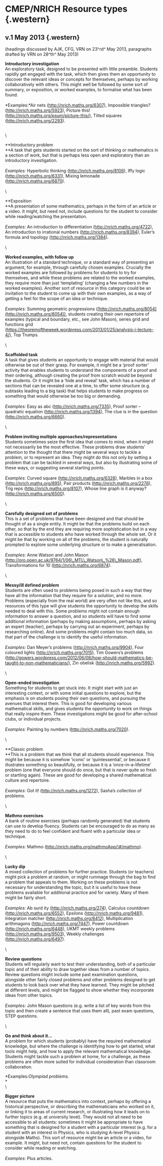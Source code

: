 CMEP/NRICH Resource types {.western}
=========================

v.1 May 2013 {.western}
------------

(headings discussed by AJK, CFG, VRN on 23^rd^ May 2013, paragraphs
drafted by VRN on 28^th^ May 2013)

**Introductory investigation**\
An exploratory task, designed to be presented with little preamble.
Students rapidly get engaged with the task, which then gives them an
opportunity to discover the relevant ideas or concepts for themselves,
perhaps by working collaboratively with others. This might well be
followed by some sort of summary, or exposition, or worked examples, to
formalise what has been found.\
\
*Examples:*Air nets (http://nrich.maths.org/6307), Impossible triangles?
(http://nrich.maths.org/5923), Picture this!
(http://nrich.maths.org/psum/picture-this/), Tilted squares
(http://nrich.maths.org/2293).

\
\

**Introductory problem\
**A task that gets students started on the sort of thinking or
mathematics in a section of work, but that is perhaps less open and
exploratory than an introductory investigation.\
\
*Examples:* Hyperbolic thinking (http://nrich.maths.org/8106), Iffy
logic (http://nrich.maths.org/6331), Mixing lemonade
(http://nrich.maths.org/6870).\
\
\

**Exposition\
**A presentation of some mathematics, perhaps in the form of an article
or a video. It might, but need not, include questions for the student to
consider while reading/watching the presentation.\
\
*Examples:* An introduction to differentiation
(http://nrich.maths.org/4722), An introduction to irrational numbers
(http://nrich.maths.org/8394), Euler’s formula and topology
(http://nrich.maths.org/1384).\
\
\

**Worked examples, with follow up**\
An illustration of a standard technique, or a standard way of presenting
an argument, for example, through carefully chosen examples. Crucially
the worked examples are followed by problems for students to try for
themselves, and while these problems are related to the worked examples,
they require more than just ‘templating’ (changing a few numbers in the
worked examples). Another sort of resource in this category could be an
invitation to the student to come up with their own examples, as a way
of getting a feel for the scope of an idea or technique.\
\
*Examples:* Summing geometric progressions
([http://nrich.maths.org/8054](http://nrich.maths.org/8054)), students
creating their own repertoire of examples (typical and boundary, etc.,
see John Mason), series grid and functions grid
(https://theoremoftheweek.wordpress.com/2013/01/25/analysis-i-lecture-4/),
Top Trumps.\
\
\

**Scaffolded task**\
A task that gives students an opportunity to engage with material that
would otherwise be out of their grasp. For example, it might be a ‘proof
sorter’ activity that enables students to understand the components of a
proof and their ordering, although creating the proof from scratch would
be beyond the students. Or it might be a ‘hide and reveal’ task, which
has a number of sections that can be revealed one at a time, to offer
some structure (e.g. subtasks leading to a big task) that helps students
to make progress on something that would otherwise be too big or
demanding.\
\
*Examples:* Easy as abc (http://nrich.maths.org/7335), Proof sorter –
quadratic equation (http://nrich.maths.org/1394), The clue is in the
question (http://nrich.maths.org/6660).\
\
\

**Problem inviting multiple approaches/representations**\
Students sometimes seize the first idea that comes to mind, when it
might not necessarily be the most effective. These problems draw
students’ attention to the thought that there might be several ways to
tackle a problem, or to represent an idea. They might do this not only
by setting a problem that can be tackled in several ways, but also by
illustrating some of these ways, or suggesting several starting points.\
\
*Examples:* Curved square (http://nrich.maths.org/6328), Marbles in a
box (http://nrich.maths.org/895), Pair products
(http://nrich.maths.org/2278), Trig reps (http://nrich.maths.org/8107),
Whose line graph is it anyway? (http://nrich.maths.org/6500).\
\
\

**Carefully designed set of problems**\
This is a set of problems that have been designed and that should be
thought of as a single entity. It might be that the problems build on
each other, so that by the end they are requiring more sophistication
but in a way that is accessible to students who have worked through the
whole set. Or it might be that by working on all of the problems, the
student is naturally prompted to explore some underlying structure or to
make a generalisation.\
\
*Examples:* Anne Watson and John Mason
(http://oro.open.ac.uk/9764/1/06\_MTL\_Watson\_%26\_Mason.pdf),
Transformations for 10 (http://nrich.maths.org/6874).\
\
\

**Messy/ill defined problem**\
Students are often used to problems being posed in such a way that they
have all the information that they require for a solution, and no more.
Problems (especially from the real world) are very often not like this,
and so resources of this type will give students the opportunity to
develop the skills needed to deal with this. Some problems might not
contain enough information to answer a question, and so students will
have to find some additional information (perhaps by making assumptions,
perhaps by asking an expert (teacher), perhaps by carrying out an
experiment, perhaps by researching online). And some problems might
contain too much data, so that part of the challenge is to identify the
useful information.\
\
*Examples:* Dan Meyer’s problems (http://nrich.maths.org/9904), Four
coloured lights (http://nrich.maths.org/7015), Tim Gowers’s problems
(http://gowers.wordpress.com/2012/06/08/how-should-mathematics-be-taught-to-non-mathematicians/),
Zin obelisk (http://nrich.maths.org/5992).\
\
\

**Open-ended investigation**\
Something for students to get stuck into. It might start with just an
interesting context, or with some initial questions to explore, but the
emphasis is on students posing their own questions, and pursuing the
avenues that interest them. This is good for developing various
mathematical skills, and gives students the opportunity to work on
things that really inspire them. These investigations might be good for
after-school clubs, or individual projects.\
\
*Examples:* Painting by numbers (http://nrich.maths.org/7020).\
\
\

**Classic problem\
**This is a problem that we think that all students should experience.
This might be because it is somehow ‘iconic’ or ‘quintessential’, or
because it illustrates something so beautifully, or because it is a
‘once-in-a-lifetime’ problem (one that everyone should do once, but that
is never quite so fresh or startling again). These are good for
developing a shared mathematical culture and repertoire.\
\
*Examples:* Got it! (http://nrich.maths.org/1272), Sasha’s collection of
problems.\
\
\

**Mathmo exercises**\
A bank of routine exercises (perhaps randomly generated) that students
can use to develop fluency. Students can be encouraged to do as many as
they need to do to feel confident and fluent with a particular idea or
technique.\
\
*Examples:* Mathmo (http://nrich.maths.org/mathmoApp/\#/mathmo).\
\
\

**Lucky dip**\
A mixed collection of problems for further practice. Students (or
teachers) might pick a problem at random, or might rummage through the
bag to find a problem that appeals to them. Working on these problems is
not necessary for understanding the topic, but it is useful to have
these problems available for additional practice and for variety. Many
of them might be fairly short.\
\
*Examples:* Ab surd ity (http://nrich.maths.org/274), Calculus countdown
(http://nrich.maths.org/6552), Epsilons (http://nrich.maths.org/9481),
Integration matcher (http://nrich.maths.org/6412), Multiplication
arithmagons (http://nrich.maths.org/7447), Power countdown
(http://nrich.maths.org/6448), UKMT weekly problems
(http://nrich.maths.org/9503), Weekly challenges
(http://nrich.maths.org/6497).\
\
\

**Review questions**\
Students will regularly want to test their understanding, both of a
particular topic and of their ability to draw together ideas from a
number of topics. Review questions might include some past examination
questions, alongside other fairly closed problems and other problems
designed to get students to look back over what they have learned. They
might be pitched at different levels, and might be flagged to show
whether they incorporate ideas from other topics.\
\
*Examples:* John Mason questions (e.g. write a list of key words from
this topic and then create a sentence that uses them all), past exam
questions, STEP questions.\
\
\

**Go and think about it…**\
A problem for which students (probably) have the required mathematical
knowledge, but where the challenge is identifying how to get started,
what tools might help, and how to apply the relevant mathematical
knowledge. Students might tackle such a problem at home, for a
challenge, as these problems are often more suited for individual
consideration than classroom collaboration.

*Examples:*Olympiad problems.*\
*\
\

**Bigger picture**\
A resource that puts the mathematics into context, perhaps by offering a
historical perspective, or describing the mathematicians who worked on
it, or linking it to areas of current research, or illustrating how it
leads on to further topics (e.g. at university level). They would not
all need to be accessible to all students: sometimes it might be
appropriate to have something that is designed for a student with a
particular interest (e.g. for a student with an interest in Physics, who
is studying A-level Physics alongside Maths). This sort of resource
might be an article or a video, for example. It might, but need not,
contain questions for the student to consider while reading or
watching.\
\
*Examples:* Plus articles.
